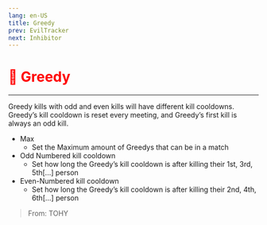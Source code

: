 ```yaml
---
lang: en-US
title: Greedy
prev: EvilTracker
next: Inhibitor
---
```


# <font color=red>🤑 <b>Greedy</b></font> <Badge text="Killing" type="tip" vertical="middle"/>
---

Greedy kills with odd and even kills will have different kill cooldowns. Greedy’s kill cooldown is reset every meeting, and Greedy’s first kill is always an odd kill.
* Max
  * Set the Maximum amount of Greedys that can be in a match
* Odd Numbered kill cooldown
  * Set how long the Greedy’s kill cooldown is after killing their 1st, 3rd, 5th[...] person
* Even-Numbered kill cooldown
  * Set how long the Greedy’s kill cooldown is after killing their 2nd, 4th, 6th[...] person

> From: TOHY
